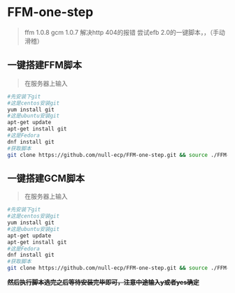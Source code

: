 # FFM-one-step
> ffm 1.0.8
> gcm 1.0.7
> 解决http 404的报错
> 尝试efb 2.0的一键脚本，，（手动滑稽）

## 一键搭建FFM脚本

> 在服务器上输入

```bash
#先安装下git
#这是centos安装git
yum install git
#这是ubuntu安装git
apt-get update
apt-get install git
#这是Fedora
dnf install git
#获取脚本
git clone https://github.com/null-ecp/FFM-one-step.git && source ./FFM-one-step/FFM.sh
```
## 一键搭建GCM脚本

> 在服务器上输入

```bash
#先安装下git
#这是centos安装git
yum install git
#这是ubuntu安装git
apt-get update
apt-get install git
#这是Fedora
dnf install git
#获取脚本
git clone https://github.com/null-ecp/FFM-one-step.git && source ./FFM-one-step/GCM.sh
```
~~**然后执行脚本选完之后等待安装完毕即可，注意中途输入y或者yes确定**~~
